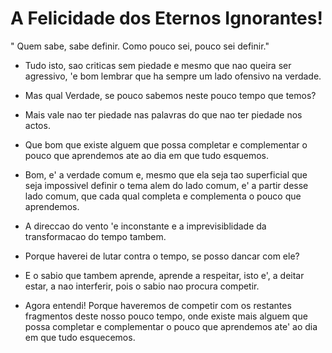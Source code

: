 # A Felicidade dos Eternos Ignorantes!

" Quem sabe, sabe definir. Como pouco sei, pouco sei definir."

- Tudo isto, sao criticas sem piedade e mesmo que nao queira ser agressivo, 'e bom lembrar que ha sempre um lado ofensivo na verdade.

- Mas qual Verdade, se pouco sabemos neste pouco tempo que temos?

- Mais vale nao ter piedade nas palavras do que nao ter piedade nos actos.

- Que bom que existe alguem que possa completar e complementar o pouco que aprendemos ate ao dia em que tudo esquemos. 

- Bom, e' a verdade comum e, mesmo que ela seja tao superficial que seja impossivel definir o tema alem do lado comum, e' a partir desse lado comum, que cada qual completa e complementa o pouco que aprendemos. 

- A direccao do vento 'e inconstante e a imprevisiblidade da transformacao do tempo tambem.

- Porque haverei de lutar contra o tempo, se posso dancar com ele?

- E o sabio que tambem aprende, aprende a respeitar, isto e', a deitar estar, a nao interferir, pois o sabio nao procura competir. 

- Agora entendi! Porque haveremos de competir com os restantes fragmentos deste nosso pouco tempo, onde existe mais alguem que possa completar e complementar o pouco que aprendemos ate' ao dia em que tudo esquecemos. 
